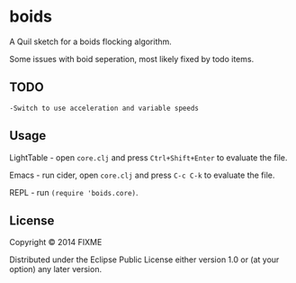 # boids

A Quil sketch for a boids flocking algorithm.

Some issues with boid seperation, most likely fixed by todo items.

## TODO
    -Switch to use acceleration and variable speeds

## Usage

LightTable - open `core.clj` and press `Ctrl+Shift+Enter` to evaluate the file.

Emacs - run cider, open `core.clj` and press `C-c C-k` to evaluate the file.

REPL - run `(require 'boids.core)`.

## License

Copyright © 2014 FIXME

Distributed under the Eclipse Public License either version 1.0 or (at
your option) any later version.
